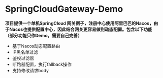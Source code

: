 # SpringCloudGateway-Demo

**项目提供一个单机SpringCloud 网关例子，注册中心使用阿里巴巴的Nacos，由于Nacos也提供配置中心，因此结合网关更容易做到动态配置。包含以下功能（部分功能只作Demo，需要自己完善）**

- 基于Nacos动态配置路由
- IP黑名单过滤
- 鉴权过滤器
- 断路器配置，执行fallback操作
- 支持修改请求body

